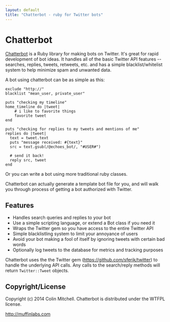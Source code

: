 ```yaml
---
layout: default
title: "Chatterbot - ruby for Twitter bots"
---
```


Chatterbot
===========

[Chatterbot](https://github.com/muffinista/chatterbot) is a Ruby library for making bots on Twitter.  It's
great for rapid development of bot ideas. It handles all of the basic
Twitter API features -- searches, replies, tweets, retweets, etc. and has
a simple blacklist/whitelist system to help minimize spam and unwanted
data.

A bot using chatterbot can be as simple as this:

```
exclude "http://"
blacklist "mean_user, private_user"

puts "checking my timeline"
home_timeline do |tweet|
    # i like to favorite things
    favorite tweet
end

puts "checking for replies to my tweets and mentions of me"
replies do |tweet|
  text = tweet.text
  puts "message received: #{text}"
  src = text.gsub(/@echoes_bot/, "#USER#")  

  # send it back!
  reply src, tweet
end
```

Or you can write a bot using more traditional ruby classes.

Chatterbot can actually generate a template bot file for you, and will
walk you through process of getting a bot authorized with Twitter.


Features
--------
* Handles search queries and replies to your bot
* Use a simple scripting language, or extend a Bot class if you need it
* Wraps the Twitter gem so you have access to the entire Twitter API
* Simple blacklistling system to limit your annoyance of users
* Avoid your bot making a fool of itself by ignoring tweets with
  certain bad words
* Optionally log tweets to the database for metrics and tracking purposes


Chatterbot uses the the Twitter gem
(https://github.com/sferik/twitter) to handle the underlying API
calls. Any calls to the search/reply methods will return
`Twitter::Tweet` objects.


Copyright/License
-----------------

Copyright (c) 2014 Colin Mitchell. Chatterbot is distributed under the
WTFPL license.


http://muffinlabs.com

